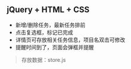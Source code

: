 ## jQuery + HTML + CSS 
- 新增/删除任务，最新任务排前
- 点击复选框，标记已完成
- 详情页可存放相关任务信息，项目名双击可修改
- 提醒时间到了，页面会弹框并提醒

> 存放数据：store.js
